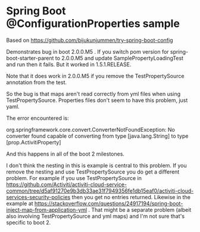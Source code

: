Spring Boot @ConfigurationProperties sample
===========================================
Based on https://github.com/bijukunjummen/try-spring-boot-config

Demonstrates bug in boot 2.0.0.M5 . If you switch pom version for spring-boot-starter-parent to 2.0.0.M5 and update SamplePropertyLoadingTest and run then it fails. But it worked in 1.5.1.RELEASE.

Note that it does work in 2.0.0.M5 if you remove the TestPropertySource annotation from the test.

So the bug is that maps aren't read correctly from yml files when using TestPropertySource. Properties files don't seem to have this problem, just yaml.

The error encountered is:

org.springframework.core.convert.ConverterNotFoundException: No converter found capable of converting from type [java.lang.String] to type [prop.ActivitiProperty]

And this happens in all of the boot 2 milestones.

I don't think the nesting in this is example is central to this problem. If you remove the nesting and use TestPropertySource you do get a different problem. For example if you use TestPropertySource in https://github.com/Activiti/activiti-cloud-service-common/tree/d5af91270e9b3db33ae31f7949356fe1db15eaf0/activiti-cloud-services-security-policies then you get no entries returned. Likewise in the example at https://stackoverflow.com/questions/24917194/spring-boot-inject-map-from-application-yml . That might be a separate problem (albeit also involving TestPropertySource and yml maps) and I'm not sure that's specific to boot 2.
